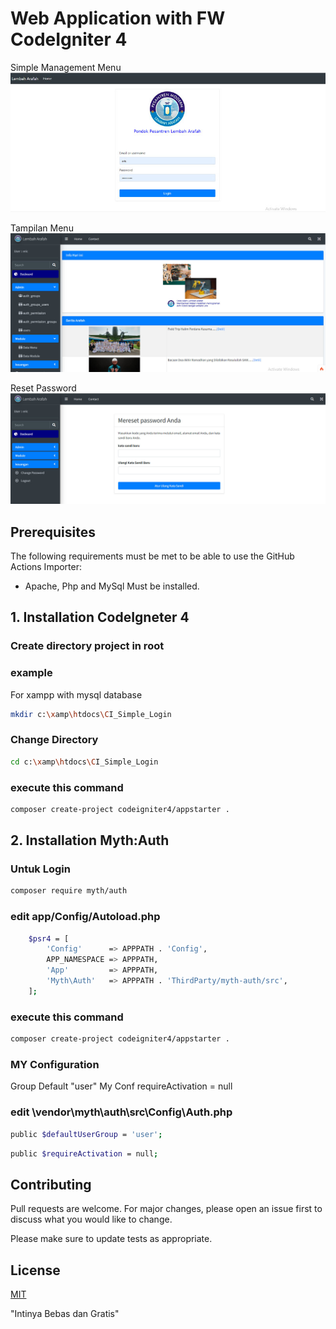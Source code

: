 # Web Application with FW CodeIgniter 4

Simple Management Menu
![App Screenshot](menu_login.jpg)

Tampilan Menu
![App Screenshot](CI_Simple_login.jpg)

Reset Password
![App Screenshot](reset_password.jpg)

## Prerequisites

The following requirements must be met to be able to use the GitHub Actions Importer:

- Apache, Php and MySql Must be installed.

## 1. Installation CodeIgneter 4

### Create directory project in root

### example

For xampp with mysql database

```bash
mkdir c:\xamp\htdocs\CI_Simple_Login
```

### Change Directory

```bash
cd c:\xamp\htdocs\CI_Simple_Login
```

### execute this command

```bash
composer create-project codeigniter4/appstarter .
```

## 2. Installation Myth:Auth

### Untuk Login

```bash
composer require myth/auth
```

### edit app/Config/Autoload.php

```bash
    $psr4 = [
        'Config'      => APPPATH . 'Config',
        APP_NAMESPACE => APPPATH,
        'App'         => APPPATH,
        'Myth\Auth'   => APPPATH . 'ThirdParty/myth-auth/src',
    ];
```

### execute this command

```bash
composer create-project codeigniter4/appstarter .
```

### MY Configuration

Group Default "user"
My Conf requireActivation = null

### edit \vendor\myth\auth\src\Config\Auth.php

```bash
public $defaultUserGroup = 'user';
```

```bash
public $requireActivation = null;
```

## Contributing

Pull requests are welcome. For major changes, please open an issue first
to discuss what you would like to change.

Please make sure to update tests as appropriate.

## License

[MIT](https://choosealicense.com/licenses/mit/)

"Intinya Bebas dan Gratis"
